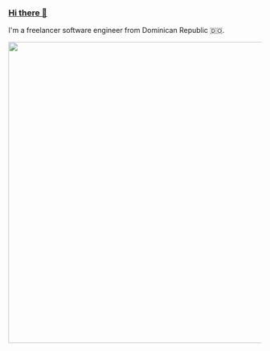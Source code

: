 ### [ Hi there 👋](https://dewinmartinez.com/)

I'm a freelancer software engineer from Dominican Republic 🇩🇴.
 
<a href="https://github.com/dewinjm">
  <img width="600" src="https://github-readme-stats.vercel.app/api?username=dewinjm&show_icons=true&theme=dracula">
</a>
<br/>
 

<!--
**dewinjm/dewinjm** is a ✨ _special_ ✨ repository because its `README.md` (this file) appears on your GitHub profile.

Here are some ideas to get you started:

- 🔭 I’m currently working on ...
- 🌱 I’m currently learning ...
- 👯 I’m looking to collaborate on ...
- 🤔 I’m looking for help with ...
- 💬 Ask me about ...
- 📫 How to reach me: ...
- 😄 Pronouns: ...
- ⚡ Fun fact: ...

## Open Source Projects
<div align="center">
<a href="https://github.com/unifay/curso-javascript"><img src="https://github-readme-stats.vercel.app/api/pin/?username=dewinjm&repo=monthyear-picker&theme=dracula">
<a href="https://github.com/unifay/curso-javascript"><img src="https://github-readme-stats.vercel.app/api/pin/?username=dewinjm&repo=retrofit-helper&theme=dracula">
</div>
-->
